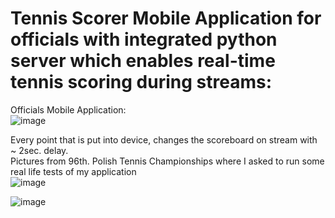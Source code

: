 # Tennis Scorer Mobile Application for officials with integrated python server which enables real-time tennis scoring during streams:<br>
Officials Mobile Application:<br>
![image](https://github.com/piotrszymanskiCV/scorer/assets/148684506/d9f090c9-a6f3-4338-b323-39ab3e208a59)<br>

Every point that is put into device, changes the scoreboard on stream with ~ 2sec. delay. <br>
Pictures from 96th. Polish Tennis Championships where I asked to run some real life tests of my application<br>
![image](https://github.com/piotrszymanskiCV/scorer/assets/148684506/19e654ad-e629-4128-a1b4-379988ac6595)<br>

![image](https://github.com/piotrszymanskiCV/scorer/assets/148684506/dd23ef33-fbef-4e5d-8dc2-dc064ff94884)<br>



